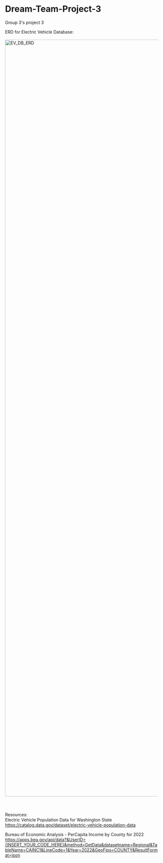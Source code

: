 # Dream-Team-Project-3
Group 3's project 3

ERD for Electric Vehicle Database:<br>
<br>
<img width="2485" alt="EV_DB_ERD" src="https://github.com/user-attachments/assets/49897be0-a7bb-4376-90ae-3ab921340df6">
<br>
<br>
<br>
<br>
Resources: <br>
Electric Vehicle Population Data for Washington State <br>
https://catalog.data.gov/dataset/electric-vehicle-population-data <br>

Bureau of Economic Analysis - PerCapita Income by County for 2022 <br>
https://apps.bea.gov/api/data?&UserID={INSERT_YOUR_CODE_HERE}&method=GetData&datasetname=Regional&TableName=CAINC1&LineCode=1&Year=2022&GeoFips=COUNTY&ResultFormat=json <br>
